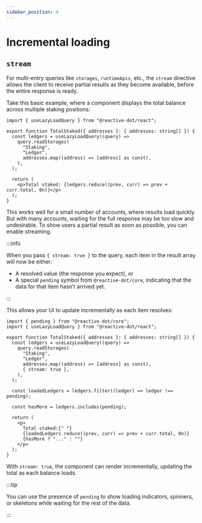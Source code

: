 ```yaml
---
sidebar_position: 4
---
```


# Incremental loading

## `stream`

For multi-entry queries like `storages`, `runtimeApis`, etc., the `stream` directive allows the client to receive partial results as they become available, before the entire response is ready.

Take this basic example, where a component displays the total balance across multiple staking positions:

```tsx
import { useLazyLoadQuery } from "@reactive-dot/react";

export function TotalStaked({ addresses }: { addresses: string[] }) {
  const ledgers = useLazyLoadQuery((query) =>
    query.readStorages(
      "Staking",
      "Ledger",
      addresses.map((address) => [address] as const),
    ),
  );

  return (
    <p>Total staked: {ledgers.reduce((prev, curr) => prev + curr.total, 0n)}</p>
  );
}
```

This works well for a small number of accounts, where results load quickly. But with many accounts, waiting for the full response may be too slow and undesirable. To show users a partial result as soon as possible, you can enable streaming.

:::info

When you pass `{ stream: true }` to the query, each item in the result array will now be either:

- A resolved value (the response you expect), or
- A special `pending` symbol from `@reactive-dot/core`, indicating that the data for that item hasn’t arrived yet.

:::

This allows your UI to update incrementally as each item resolves:

```tsx
import { pending } from "@reactive-dot/core";
import { useLazyLoadQuery } from "@reactive-dot/react";

export function TotalStaked({ addresses }: { addresses: string[] }) {
  const ledgers = useLazyLoadQuery((query) =>
    query.readStorages(
      "Staking",
      "Ledger",
      addresses.map((address) => [address] as const),
      { stream: true },
    ),
  );

  const loadedLedgers = ledgers.filter((ledger) => ledger !== pending);

  const hasMore = ledgers.includes(pending);

  return (
    <p>
      Total staked:{" "}
      {loadedLedgers.reduce((prev, curr) => prev + curr.total, 0n)}
      {hasMore ? "..." : ""}
    </p>
  );
}
```

With `stream: true`, the component can render incrementally, updating the total as each balance loads.

:::tip

You can use the presence of `pending` to show loading indicators, spinners, or skeletons while waiting for the rest of the data.

:::
